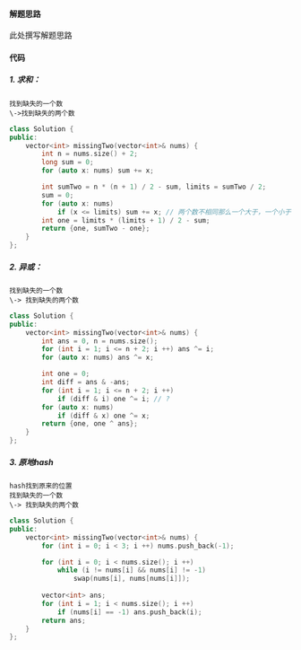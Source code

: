 #### [](https://leetcode.cn/problems/missing-two-lcci/solution/zhuan-zhi-xiao-shi-de-shu-de-san-chong-jie-fa-by-w//#解题思路)解题思路

此处撰写解题思路

#### [](https://leetcode.cn/problems/missing-two-lcci/solution/zhuan-zhi-xiao-shi-de-shu-de-san-chong-jie-fa-by-w//#代码)代码

##### 1. 求和：
    找到缺失的一个数
    \->找到缺失的两个数

```C++
class Solution {
public:
    vector<int> missingTwo(vector<int>& nums) {
        int n = nums.size() + 2;
        long sum = 0;
        for (auto x: nums) sum += x;

        int sumTwo = n * (n + 1) / 2 - sum, limits = sumTwo / 2;
        sum = 0;
        for (auto x: nums)
            if (x <= limits) sum += x; // 两个数不相同那么一个大于，一个小于
        int one = limits * (limits + 1) / 2 - sum;
        return {one, sumTwo - one};
    }
};
```

##### 2. 异或：
    找到缺失的一个数
    \-> 找到缺失的两个数

```C++
class Solution {
public:
    vector<int> missingTwo(vector<int>& nums) {
        int ans = 0, n = nums.size();
        for (int i = 1; i <= n + 2; i ++) ans ^= i;
        for (auto x: nums) ans ^= x;

        int one = 0;
        int diff = ans & -ans; 
        for (int i = 1; i <= n + 2; i ++)
            if (diff & i) one ^= i; // ?
        for (auto x: nums)
            if (diff & x) one ^= x;
        return {one, one ^ ans};
    }
};
```

##### 3. 原地hash
    hash找到原来的位置
    找到缺失的一个数
    \-> 找到缺失的两个数

```C++
class Solution {
public:
    vector<int> missingTwo(vector<int>& nums) {
        for (int i = 0; i < 3; i ++) nums.push_back(-1);

        for (int i = 0; i < nums.size(); i ++)
            while (i != nums[i] && nums[i] != -1)
                swap(nums[i], nums[nums[i]]);
        
        vector<int> ans;
        for (int i = 1; i < nums.size(); i ++) 
            if (nums[i] == -1) ans.push_back(i);
        return ans; 
    }
};
```
